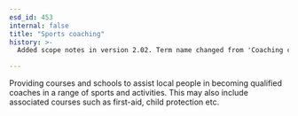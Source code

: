 ```yaml
---
esd_id: 453
internal: false
title: "Sports coaching"
history: >-
  Added scope notes in version 2.02. Term name changed from 'Coaching courses and schools' to 'Education - sports - coaching' in version 3.00. Name changed to 'Sports coaching' in version 4.00.

---
```


Providing courses and schools to assist local people in becoming qualified coaches in a range of sports and activities.  This may also include associated courses such as first-aid, child protection etc.

